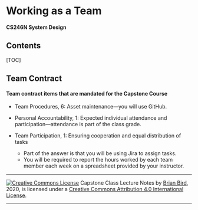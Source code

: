 # Working as a Team

**CS246N System Design**

## Contents

[TOC]

## Team Contract

#### Team contract items that are mandated for the Capstone Course

- Team Procedures, 6: Asset maintenance&mdash;you will use GitHub.

- Personal Accountability, 1: Expected individual attendance and participation&mdash;attendance is part of the class grade.

- Team Participation, 1: Ensuring cooperation and equal distribution of tasks

  - Part of the answer is that you will be using Jira to assign tasks.
  - You will be required to report the hours worked by each team member each week on a spreadsheet provided by your instructor.

  



------

[![Creative Commons License](https://i.creativecommons.org/l/by/4.0/88x31.png)](http://creativecommons.org/licenses/by/4.0/)
Capstone Class Lecture Notes by [Brian Bird](https://birdsbits.blog), 2020, is licensed under a [Creative Commons Attribution 4.0 International License](http://creativecommons.org/licenses/by/4.0/).

------

